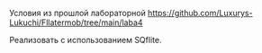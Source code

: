 Условия из прошлой лабораторной
https://github.com/Luxurys-Lukuchi/Fllatermob/tree/main/laba4

Реализовать с использованием SQflite.
